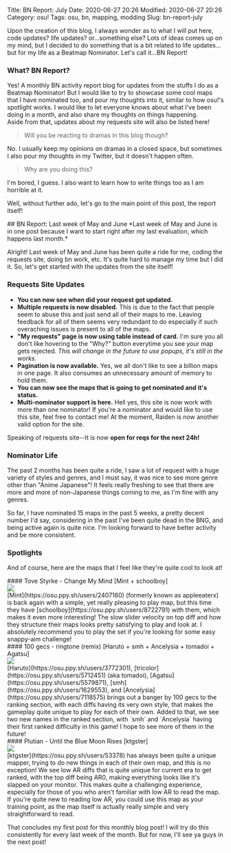 Title: BN Report: July
Date: 2020-06-27 20:26
Modified: 2020-06-27 20:26
Category: osu!
Tags: osu, bn, mapping, modding
Slug: bn-report-july

Upon the creation of this blog, I always wonder as to what I will put here, code updates? life updates? or...something else? Lots of ideas comes up on my mind, but I decided to do something that is a bit related to life updates... but for my life as a Beatmap Nominator. Let's call it...BN Report!

### What? BN Report?
Yes! A monthly BN activity report blog for updates from the stuffs I do as a Beatmap Nominator! But I would like to try to showcase some cool maps that I have nominated too, and pour my thoughts into it, similar to how osu!'s spotlight works. I would like to let everyone knows about what I've been doing in a month, and also share my thoughts on things happening.  
Aside from that, updates about my requests site will also be listed here!

> Will you be reacting to dramas in this blog though?

No. I usually keep my opinions on dramas in a closed space, but sometimes I also pour my thoughts in my Twitter, but it doesn't happen often.

> Why are you doing this?

I'm bored, I guess. I also want to learn how to write things too as I am horrible at it.

Well, without further ado, let's go to the main point of this post, the report itself!

<div class="ui divider"></div>
## BN Report: Last week of May and June
*Last week of May and June is in one post because I want to start right after my last evaluation, which happens last month.*

Alright! Last week of May and June has been quite a ride for me, coding the requests site, doing bn work, etc. It's quite hard to manage my time but I did it. So, let's get started with the updates from the site itself!

### Requests Site Updates
- **You can now see when did your request got updated.**
- **Multiple requests is now disabled.** This is due to the fact that people seem to abuse this and just send all of their maps to me. Leaving feedback for all of them seems very redundant to do especially if such overaching issues is present to all of the maps.
- **"My requests" page is now using table instead of card.** I'm sure you all don't like hovering to the "Why?" button everytime you see your map gets rejected. *This will change in the future to use popups, it's still in the works.*
- **Pagination is now available.** Yes, we all don't like to see a billion maps in one page. It also consumes an unnecessary amount of memory to hold them.
- **You can now see the maps that is going to get nominated and it's status.**
- **Multi-nominator support is here.** Hell yes, this site is now work with more than one nominator! If you're a nominator and would like to use this site, feel free to contact me! At the moment, Raiden is now another valid option for the site.

Speaking of requests site--It is now **open for reqs for the next 24h!**

### Nominator Life
The past 2 months has been quite a ride, I saw a lot of request with a huge variety of styles and genres, and I must say, it was nice to see more genre other than "Anime Japanese"! It feels really freshing to see that there are more and more of non-Japanese things coming to me, as I'm fine with any genres.

So far, I have nominated 15 maps in the past 5 weeks, a pretty decent number I'd say, considering in the past I've been quite dead in the BNG, and being active again is quite nice. I'm looking forward to have better activity and be more consistent.

### Spotlights
And of course, here are the maps that I feel like they're quite cool to look at!

<div class="ui divider"></div>
#### Tove Styrke - Change My Mind [Mint + schoolboy]
<div class="ui segment">
    <img class="ui centered fluid image" src="https://assets.ppy.sh/beatmaps/982452/covers/cover@2x.jpg?1590165486">
</div>
[Mint](https://osu.ppy.sh/users/2407160) (formerly known as appleeaterx) is back again with a simple, yet really pleasing to play map, but this time they have [schoolboy](https://osu.ppy.sh/users/8722791) with them, which makes it even more interesting! The slow slider velocity on top diff and how they structure their maps looks pretty satisfying to play and look at. I absolutely recommend you to play the set if you're looking for some easy snappy-aim challenge!

<div class="ui divider"></div>
#### 100 gecs - ringtone (remix) [Haruto + smh + Ancelysia + tomadoi + Agatsu]
<div class="ui segment">
    <img class="ui centered fluid image" src="https://assets.ppy.sh/beatmaps/1117775/covers/cover@2x.jpg?1590461435">
</div>
[Haruto](https://osu.ppy.sh/users/3772301), [tricolor](https://osu.ppy.sh/users/5712451) (aka tomadoi), [Agatsu](https://osu.ppy.sh/users/5579871), [smh](https://osu.ppy.sh/users/1629553), and [Ancelysia](https://osu.ppy.sh/users/7118575) brings out a banger by 100 gecs to the ranking section, with each diffs having its very own style, that makes the gameplay quite unique to play for each of their own.  
Added to that, we see two new names in the ranked section, with `smh` and `Ancelysia` having their first ranked difficulty in this game! I hope to see more of them in the future!

<div class="ui divider"></div>
#### Plutian - Until the Blue Moon Rises [ktgster]
<div class="ui segment">
    <img class="ui centered fluid image" src="https://assets.ppy.sh/beatmaps/995205/covers/cover@2x.jpg?1590634071">
</div>
[ktgster](https://osu.ppy.sh/users/53378) has always been quite a unique mapper, trying to do new things in each of their own map, and this is no exception! We see low AR diffs that is quite unique for current era to get ranked, with the top diff being AR0, making everything looks like it's slapped on your monitor. This makes quite a challenging experience, especially for those of you who aren't familiar with low AR to read the map. If you're quite new to reading low AR, you could use this map as your training point, as the map itself is actually really simple and very straightforward to read.

That concludes my first post for this monthly blog post! I will try do this consistently for every last week of the month. But for now, I'll see ya guys in the next post!